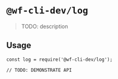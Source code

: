 # `@wf-cli-dev/log`

> TODO: description

## Usage

```
const log = require('@wf-cli-dev/log');

// TODO: DEMONSTRATE API
```
